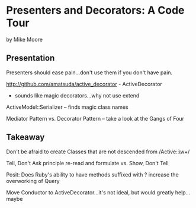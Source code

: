 # Presenters and Decorators: A Code Tour
by Mike Moore

## Presentation

Presenters should ease pain…don't use them if you don't have pain.

http://github.com/amatsuda/active_decorator - ActiveDecorator

* sounds like magic decorators…why not use extend

ActiveModel::Serializer – finds magic class names

Mediator Pattern vs. Decorator Pattern – take a look at the Gangs of Four

## Takeaway

Don't be afraid to create Classes that are not descended from /Active::\w+/

Tell, Don't Ask principle re-read and formulate vs. Show, Don't Tell

Posit: Does Ruby's ability to have methods suffixed with ? increase the overworking of Query

Move Conductor to ActiveDecorator…it's not ideal, but would greatly help…maybe